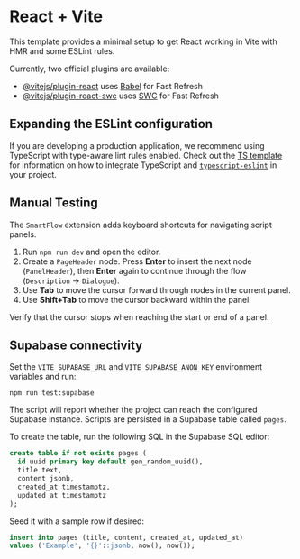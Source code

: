 # React + Vite

This template provides a minimal setup to get React working in Vite with HMR and some ESLint rules.

Currently, two official plugins are available:

- [@vitejs/plugin-react](https://github.com/vitejs/vite-plugin-react/blob/main/packages/plugin-react) uses [Babel](https://babeljs.io/) for Fast Refresh
- [@vitejs/plugin-react-swc](https://github.com/vitejs/vite-plugin-react/blob/main/packages/plugin-react-swc) uses [SWC](https://swc.rs/) for Fast Refresh

## Expanding the ESLint configuration

If you are developing a production application, we recommend using TypeScript with type-aware lint rules enabled. Check out the [TS template](https://github.com/vitejs/vite/tree/main/packages/create-vite/template-react-ts) for information on how to integrate TypeScript and [`typescript-eslint`](https://typescript-eslint.io) in your project.

## Manual Testing

The `SmartFlow` extension adds keyboard shortcuts for navigating script panels.

1. Run `npm run dev` and open the editor.
2. Create a `PageHeader` node. Press **Enter** to insert the next node (`PanelHeader`), then **Enter** again to continue through the flow (`Description` → `Dialogue`).
3. Use **Tab** to move the cursor forward through nodes in the current panel.
4. Use **Shift+Tab** to move the cursor backward within the panel.

Verify that the cursor stops when reaching the start or end of a panel.

## Supabase connectivity

Set the `VITE_SUPABASE_URL` and `VITE_SUPABASE_ANON_KEY` environment variables and run:

```
npm run test:supabase
```

The script will report whether the project can reach the configured Supabase instance.
Scripts are persisted in a Supabase table called `pages`.

To create the table, run the following SQL in the Supabase SQL editor:

```sql
create table if not exists pages (
  id uuid primary key default gen_random_uuid(),
  title text,
  content jsonb,
  created_at timestamptz,
  updated_at timestamptz
);
```

Seed it with a sample row if desired:

```sql
insert into pages (title, content, created_at, updated_at)
values ('Example', '{}'::jsonb, now(), now());
```
